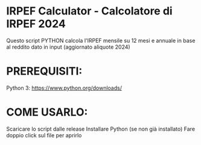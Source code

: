 # IRPEF Calculator - Calcolatore di IRPEF 2024
Questo script PYTHON calcola l'IRPEF mensile su 12 mesi e annuale in base al reddito dato in input (aggiornato aliquote 2024)

# PREREQUISITI:
Python 3: https://www.python.org/downloads/

# COME USARLO:
Scaricare lo script dalle release 
Installare Python (se non già installato)
Fare doppio click sul file per aprirlo

